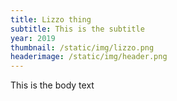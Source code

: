 ```yaml
---
title: Lizzo thing
subtitle: This is the subtitle
year: 2019
thumbnail: /static/img/lizzo.png
headerimage: /static/img/header.png
---
```

This is the body text
